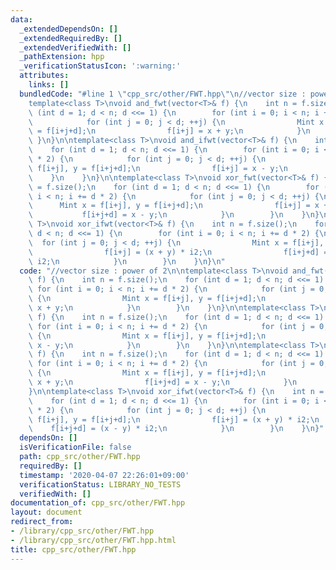 ```yaml
---
data:
  _extendedDependsOn: []
  _extendedRequiredBy: []
  _extendedVerifiedWith: []
  _pathExtension: hpp
  _verificationStatusIcon: ':warning:'
  attributes:
    links: []
  bundledCode: "#line 1 \"cpp_src/other/FWT.hpp\"\n//vector size : power of 2\n\n\
    template<class T>\nvoid and_fwt(vector<T>& f) {\n    int n = f.size();\n    for\
    \ (int d = 1; d < n; d <<= 1) {\n        for (int i = 0; i < n; i += d * 2) {\n\
    \            for (int j = 0; j < d; ++j) {\n                Mint x = f[i+j], y\
    \ = f[i+j+d];\n                f[i+j] = x + y;\n            }\n        }\n   \
    \ }\n}\n\ntemplate<class T>\nvoid and_ifwt(vector<T>& f) {\n    int n = f.size();\n\
    \    for (int d = 1; d < n; d <<= 1) {\n        for (int i = 0; i < n; i += d\
    \ * 2) {\n            for (int j = 0; j < d; ++j) {\n                Mint x =\
    \ f[i+j], y = f[i+j+d];\n                f[i+j] = x - y;\n            }\n    \
    \    }\n    }\n}\n\ntemplate<class T>\nvoid xor_fwt(vector<T>& f) {\n    int n\
    \ = f.size();\n    for (int d = 1; d < n; d <<= 1) {\n        for (int i = 0;\
    \ i < n; i += d * 2) {\n            for (int j = 0; j < d; ++j) {\n          \
    \      Mint x = f[i+j], y = f[i+j+d];\n                f[i+j] = x + y;\n     \
    \           f[i+j+d] = x - y;\n            }\n        }\n    }\n}\n\ntemplate<class\
    \ T>\nvoid xor_ifwt(vector<T>& f) {\n    int n = f.size();\n    for (int d = 1;\
    \ d < n; d <<= 1) {\n        for (int i = 0; i < n; i += d * 2) {\n          \
    \  for (int j = 0; j < d; ++j) {\n                Mint x = f[i+j], y = f[i+j+d];\n\
    \                f[i+j] = (x + y) * i2;\n                f[i+j+d] = (x - y) *\
    \ i2;\n            }\n        }\n    }\n}\n"
  code: "//vector size : power of 2\n\ntemplate<class T>\nvoid and_fwt(vector<T>&\
    \ f) {\n    int n = f.size();\n    for (int d = 1; d < n; d <<= 1) {\n       \
    \ for (int i = 0; i < n; i += d * 2) {\n            for (int j = 0; j < d; ++j)\
    \ {\n                Mint x = f[i+j], y = f[i+j+d];\n                f[i+j] =\
    \ x + y;\n            }\n        }\n    }\n}\n\ntemplate<class T>\nvoid and_ifwt(vector<T>&\
    \ f) {\n    int n = f.size();\n    for (int d = 1; d < n; d <<= 1) {\n       \
    \ for (int i = 0; i < n; i += d * 2) {\n            for (int j = 0; j < d; ++j)\
    \ {\n                Mint x = f[i+j], y = f[i+j+d];\n                f[i+j] =\
    \ x - y;\n            }\n        }\n    }\n}\n\ntemplate<class T>\nvoid xor_fwt(vector<T>&\
    \ f) {\n    int n = f.size();\n    for (int d = 1; d < n; d <<= 1) {\n       \
    \ for (int i = 0; i < n; i += d * 2) {\n            for (int j = 0; j < d; ++j)\
    \ {\n                Mint x = f[i+j], y = f[i+j+d];\n                f[i+j] =\
    \ x + y;\n                f[i+j+d] = x - y;\n            }\n        }\n    }\n\
    }\n\ntemplate<class T>\nvoid xor_ifwt(vector<T>& f) {\n    int n = f.size();\n\
    \    for (int d = 1; d < n; d <<= 1) {\n        for (int i = 0; i < n; i += d\
    \ * 2) {\n            for (int j = 0; j < d; ++j) {\n                Mint x =\
    \ f[i+j], y = f[i+j+d];\n                f[i+j] = (x + y) * i2;\n            \
    \    f[i+j+d] = (x - y) * i2;\n            }\n        }\n    }\n}"
  dependsOn: []
  isVerificationFile: false
  path: cpp_src/other/FWT.hpp
  requiredBy: []
  timestamp: '2020-04-07 22:26:01+09:00'
  verificationStatus: LIBRARY_NO_TESTS
  verifiedWith: []
documentation_of: cpp_src/other/FWT.hpp
layout: document
redirect_from:
- /library/cpp_src/other/FWT.hpp
- /library/cpp_src/other/FWT.hpp.html
title: cpp_src/other/FWT.hpp
---
```

